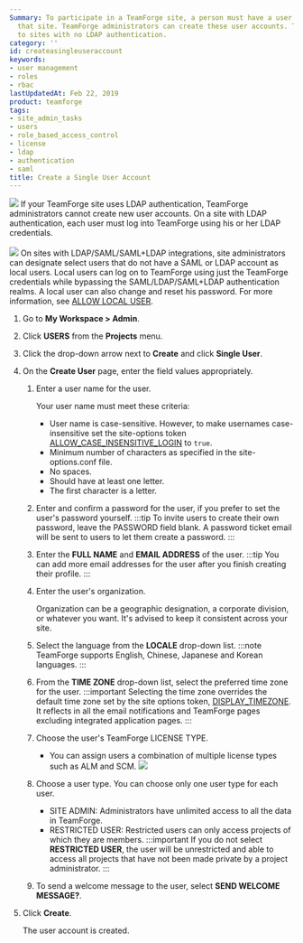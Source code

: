 ```yaml
---
Summary: To participate in a TeamForge site, a person must have a user account on
  that site. TeamForge administrators can create these user accounts. This topic applies
  to sites with no LDAP authentication.
category: ''
id: createasingleuseraccount
keywords:
- user management
- roles
- rbac
lastUpdatedAt: Feb 22, 2019
product: teamforge
tags:
- site_admin_tasks
- users
- role_based_access_control
- license
- ldap
- authentication
- saml
title: Create a Single User Account
---
```


![](/docs/assets/images/status-success-small.png) If your TeamForge site uses LDAP authentication, TeamForge administrators cannot create new user accounts. On a site with LDAP authentication, each user must log into TeamForge using his or her LDAP credentials.
<br></br>
![](/docs/assets/images/status-success-small.png) On sites with LDAP/SAML/SAML+LDAP integrations, site administrators can designate select users that do not have a SAML or LDAP account as local users. Local users can log on to TeamForge using just the TeamForge credentials while bypassing the SAML/LDAP/SAML+LDAP authentication realms. A local user can also change and reset his password. For more information, see [ALLOW LOCAL USER](./siteadmin-configuresiteviaui#allowlocaluser).

1. Go to **My Workspace > Admin**.
2. Click **USERS** from the **Projects** menu.
3. Click the drop-down arrow next to **Create** and click **Single User**.
4. On the **Create User** page, enter the field values appropriately.
   1. Enter a user name for the user.

      Your user name must meet these criteria:
      * User name is case-sensitive. However, to make usernames case-insensitive set the site-options token [ALLOW_CASE_INSENSITIVE_LOGIN](./siteoptiontokens#allowcaseinsensitivelogin) to `true`.
      * Minimum number of characters as specified in the site-options.conf file.
      * No spaces.
      * Should have at least one letter.
      * The first character is a letter.
   2. Enter and confirm a password for the user, if you prefer to set the user's password yourself.
      :::tip
      To invite users to create their own password, leave the PASSWORD field blank. A password ticket email will be sent to users to let them create a password.
      :::
   1. Enter the **FULL NAME** and **EMAIL ADDRESS** of the user.
      :::tip
      You can add more email addresses for the user after you finish creating their profile.
      :::
   1. Enter the user's organization.

      Organization can be a geographic designation, a corporate division, or whatever you want. It's advised to keep it consistent across your site.
   2. Select the language from the **LOCALE** drop-down list.
      :::note
      TeamForge supports English, Chinese, Japanese and Korean languages.
      :::
   1. From the **TIME ZONE** drop-down list, select the preferred time zone for the user.
      :::important
      Selecting the time zone overrides the default time zone set by the site options token, [DISPLAY_TIMEZONE](./siteoptiontokens#displaytimezone). It reflects in all the email notifications and TeamForge pages excluding integrated application pages.
      :::
   1. Choose the user's TeamForge LICENSE TYPE. 
      * You can assign users a combination of multiple license types such as ALM and SCM.
      ![](/docs/assets/images/createanuser_licensing.PNG)
   2. Choose a user type. You can choose only one user type for each user.
      * SITE ADMIN: Administrators have unlimited access to all the data in TeamForge.
      * RESTRICTED USER: Restricted users can only access projects of which they are members.
        :::important
        If you do not select **RESTRICTED USER**, the user will be unrestricted and able to access all projects that have not been made private by a project administrator.
        :::
   1. To send a welcome message to the user, select **SEND WELCOME MESSAGE?**.
1. Click **Create**.
   
   The user account is created.

